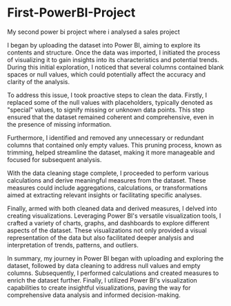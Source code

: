 # First-PowerBI-Project
My second power bi  project where i analysed a sales project

I began by uploading the dataset into Power BI, aiming to explore its contents and structure. Once the data was imported,
I initiated the process of visualizing it to gain insights into its characteristics and potential trends. During this initial exploration, 
I noticed that several columns contained blank spaces or null values, which could potentially affect the accuracy and clarity of the analysis.

To address this issue, I took proactive steps to clean the data. Firstly, I replaced some of the null values with placeholders, 
typically denoted as "special" values, to signify missing or unknown data points. 
This step ensured that the dataset remained coherent and comprehensive, even in the presence of missing information.

Furthermore, I identified and removed any unnecessary or redundant columns that contained only empty values. 
This pruning process, known as trimming, helped streamline the dataset, making it more manageable and focused for subsequent analysis.

With the data cleaning stage complete, I proceeded to perform various calculations and derive meaningful measures from the dataset. 
These measures could include aggregations, calculations, or transformations aimed at extracting relevant insights or facilitating specific analyses.

Finally, armed with both cleaned data and derived measures, I delved into creating visualizations.
Leveraging Power BI's versatile visualization tools, I crafted a variety of charts, graphs, and dashboards to explore different aspects of the dataset.
These visualizations not only provided a visual representation of the data but also facilitated deeper analysis and interpretation of trends, patterns, and outliers.

In summary, my journey in Power BI began with uploading and exploring the dataset, followed by data cleaning to address null values and empty columns. 
Subsequently, I performed calculations and created measures to enrich the dataset further. 
Finally, I utilized Power BI's visualization capabilities to create insightful visualizations, paving the way for comprehensive data analysis and informed decision-making.
